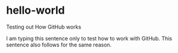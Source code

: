 # hello-world
Testing out How GitHub works

I am typing this sentence only to test how to work with GitHub.
This sentence also follows for the same reason.